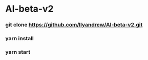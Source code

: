 ﻿# AI-beta-v2

### git clone https://github.com/llyandrew/AI-beta-v2.git
### yarn install
### yarn start  

